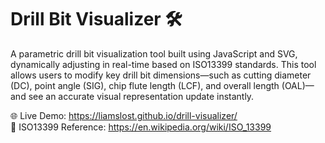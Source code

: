 <h1>Drill Bit Visualizer 🛠️</h1>
A parametric drill bit visualization tool built using JavaScript and SVG, dynamically adjusting in real-time based on ISO13399 standards. This tool allows users to modify key drill bit dimensions—such as cutting diameter (DC), point angle (SIG), chip flute length (LCF), and overall length (OAL)—and see an accurate visual representation update instantly.

🌐 Live Demo: https://liamslost.github.io/drill-visualizer/<br>
📜 ISO13399 Reference: https://en.wikipedia.org/wiki/ISO_13399
